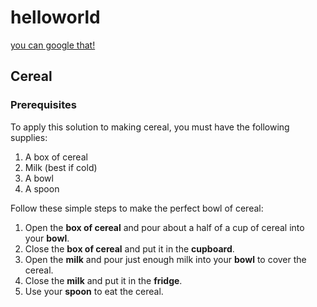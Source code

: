 # helloworld
[you can google that!](https://google.com)

## Cereal

### Prerequisites

To apply this solution to making cereal, you must have the following supplies:

1. A box of cereal
2. Milk (best if cold)
3. A bowl
4. A spoon



Follow these simple steps to make the perfect bowl of cereal:

1. Open the **box of cereal** and pour about a half of a cup of cereal into your **bowl**. 
2. Close the **box of cereal** and put it in the **cupboard**.
3. Open the **milk** and pour just enough milk into your **bowl** to cover the cereal. 
4. Close the **milk** and put it in the **fridge**. 
5. Use your **spoon** to eat the cereal. 
